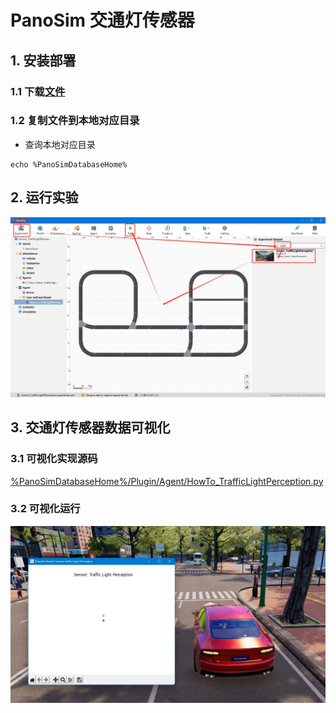 # PanoSim 交通灯传感器

## 1. 安装部署

### 1.1 下载[文件](https://github.com/liyanlee/PanoSim_How_To/tree/main/Sensor/Perception/TrafficLightPerception/PanoSimDatabase)

### 1.2 复制文件到本地对应目录
 - 查询本地对应目录
```
echo %PanoSimDatabaseHome%
```

## 2. 运行实验
![image](docs/images/open.jpg)


## 3. 交通灯传感器数据可视化

### 3.1 可视化实现源码
[%PanoSimDatabaseHome%/Plugin/Agent/HowTo_TrafficLightPerception.py](PanoSimDatabase/Plugin/Agent/HowTo_TrafficLightPerception.py)

### 3.2 可视化运行
![image](docs/images/visualization.jpg)
